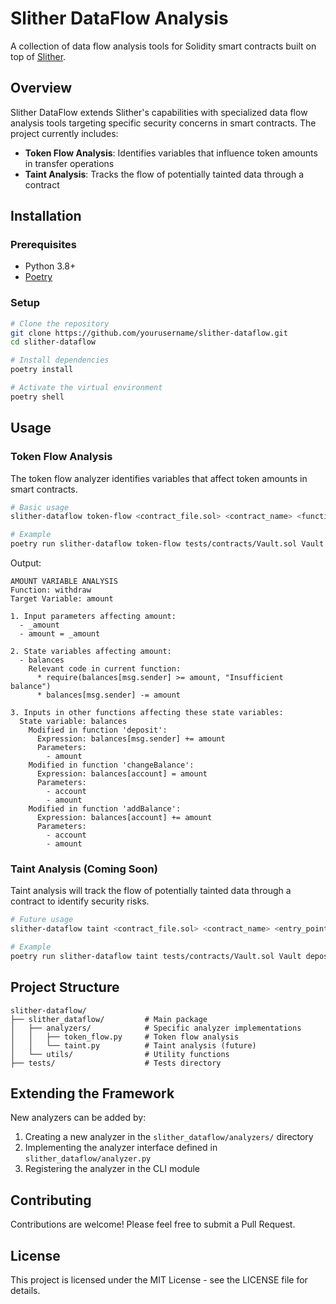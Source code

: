 # Slither DataFlow Analysis

A collection of data flow analysis tools for Solidity smart contracts built on top of [Slither](https://github.com/crytic/slither).

## Overview

Slither DataFlow extends Slither's capabilities with specialized data flow analysis tools targeting specific security concerns in smart contracts. The project currently includes:

- **Token Flow Analysis**: Identifies variables that influence token amounts in transfer operations
- **Taint Analysis**:  Tracks the flow of potentially tainted data through a contract

## Installation

### Prerequisites

- Python 3.8+
- [Poetry](https://python-poetry.org/docs/#installation)

### Setup

```bash
# Clone the repository
git clone https://github.com/yourusername/slither-dataflow.git
cd slither-dataflow

# Install dependencies
poetry install

# Activate the virtual environment
poetry shell
```

## Usage

### Token Flow Analysis

The token flow analyzer identifies variables that affect token amounts in smart contracts.

```bash
# Basic usage
slither-dataflow token-flow <contract_file.sol> <contract_name> <function_name> [amount_variable]

# Example
poetry run slither-dataflow token-flow tests/contracts/Vault.sol Vault withdraw amount
```

Output:

```
AMOUNT VARIABLE ANALYSIS
Function: withdraw
Target Variable: amount

1. Input parameters affecting amount:
  - _amount
  - amount = _amount

2. State variables affecting amount:
  - balances
    Relevant code in current function:
      * require(balances[msg.sender] >= amount, "Insufficient balance")
      * balances[msg.sender] -= amount

3. Inputs in other functions affecting these state variables:
  State variable: balances
    Modified in function 'deposit':
      Expression: balances[msg.sender] += amount
      Parameters:
        - amount
    Modified in function 'changeBalance':
      Expression: balances[account] = amount
      Parameters:
        - account
        - amount
    Modified in function 'addBalance':
      Expression: balances[account] += amount
      Parameters:
        - account
        - amount
```

### Taint Analysis (Coming Soon)

Taint analysis will track the flow of potentially tainted data through a contract to identify security risks.

```bash
# Future usage
slither-dataflow taint <contract_file.sol> <contract_name> <entry_point> <taint_source>

# Example
poetry run slither-dataflow taint tests/contracts/Vault.sol Vault deposit amount withdraw amount
```



## Project Structure

```
slither-dataflow/
├── slither_dataflow/         # Main package
│   ├── analyzers/            # Specific analyzer implementations
│   │   ├── token_flow.py     # Token flow analysis
│   │   └── taint.py          # Taint analysis (future)
│   └── utils/                # Utility functions
├── tests/                    # Tests directory
```

## Extending the Framework

New analyzers can be added by:

1. Creating a new analyzer in the `slither_dataflow/analyzers/` directory
2. Implementing the analyzer interface defined in `slither_dataflow/analyzer.py`
3. Registering the analyzer in the CLI module

## Contributing

Contributions are welcome! Please feel free to submit a Pull Request.

## License

This project is licensed under the MIT License - see the LICENSE file for details.
